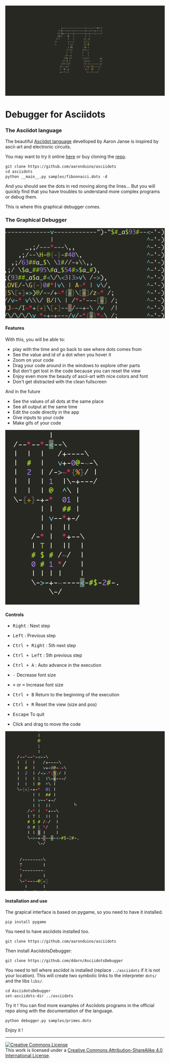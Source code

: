 ![Pi prime generation](assets/pi-primes.PNG)

# Debugger for Asciidots


### The Asciidot language
The beautiful [Asciidot language](https://github.com/aaronduino/asciidots) 
develloped by Aaron Janse is inspired by ascii-art and electronic circuits.

You may want to try it online [here](https://asciidots.herokuapp.com/)
or buy cloning the [repo](https://github.com/aaronduino/asciidots).

    git clone https://github.com/aaronduino/asciidots
    cd asciidots
    python __main__.py samples/fibonnacci.dots -d

And you should see the dots in red moving along the lines...
But you will quickly find that you have troubles to understand more complex programs or debug them.

This is where this graphical debugger comes.

### The Graphical Debugger

![There is a lot of colors](assets/colors.png)

#### Features
With this, you will be able to:
- play with the time and go back to see where dots comes from
- See the value and id of a dot when you hover it
- Zoom on your code
- Drag your code around in the windows to explore other parts
- But don't get lost in the code because you can reset the view
- Enjoy even more the beauty of ascii-art with nice colors and font
- Don't get distracted with the clean fullscreen

And in the future
- See the values of all dots at the same place
- See all output at the same time
- Edit the code directly in the app
- Give inputs to your code
- Make gifs of your code 

![Play with the time](assets/play_with_time.gif)

#### Controls

- <kbd>Right</kbd> : Next step
- <kbd>Left</kbd> : Previous step
- <kbd>Ctrl + Right</kbd> : 5th next step
- <kbd>Ctrl + Left</kbd> : 5th previous step
- <kbd>Ctrl + A</kbd> : Auto advance in the execution


- <kbd>-</kbd> Decrease font size
- <kbd>+</kbd> or <kbd>=</kbd> Increase font size


- <kbd>Ctrl + B</kbd> Return to the beginning of the execution
- <kbd>Ctrl + R</kbd> Reset the view (size and pos)


- <kbd>Escape</kbd> To quit


- Click and drag to move the code

![Drag your code](assets/move_around.gif)

#### Installation and use


The grapical interface is based on pygame, so you need to have it installed.

    pip install pygame

You need to have asciidots installed too.

    git clone https://github.com/aaronduino/asciidots

Then install AsciidotsDebugger:
    
    git clone https://github.com/ddorn/AsciidotsDebugger

You need to tell where asciidot is installed (replace `../asciidots`  if it is not your location).
This will create two symbolic links to the interpreter `dots/` and the libs `libs/`.

    cd AsciidotsDebugger
    set-asciidots-dir ../asciidots 
    
Try it ! You can find more examples of Asciidots programs in the official repo along with the documentation of the language.
    
    python debugger.py samples/primes.dots

Enjoy it !

---

<a rel="license" href="http://creativecommons.org/licenses/by-sa/4.0/"><img alt="Creative Commons License" style="border-width:0" src="https://i.creativecommons.org/l/by-sa/4.0/88x31.png" /></a><br />This work is licensed under a <a rel="license" href="http://creativecommons.org/licenses/by-sa/4.0/">Creative Commons Attribution-ShareAlike 4.0 International License</a>.
